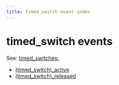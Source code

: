 ```yaml
---
title: timed_switch event index
---
```


# timed_switch events


See: [timed_switches:](../config/timed_switches.md)

* [(timed_switch)_active](timed_switch_active.md)
* [(timed_switch)_released](timed_switch_released.md)
